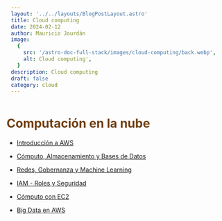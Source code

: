 ```yaml
---
layout: '../../layouts/BlogPostLayout.astro'
title: Cloud computing
date: 2024-02-12
author: Mauricio Jourdán
image:
  {
    src: '/astro-doc-full-stack/images/cloud-computing/back.webp',
    alt: Cloud computing',
  }
description: Cloud computing
draft: false
category: cloud
---
```


# Computación en la nube

- [Introducción a AWS](/astro-doc-full-stack/blog/cloud-computing/intro-aws)
- [Cómputo, Almacenamiento y Bases de Datos](/astro-doc-full-stack/blog/cloud-computing/intro-computo)
- [Redes, Gobernanza y Machine Learning](/astro-doc-full-stack/blog/cloud-computing/intro-redes)
- [IAM - Roles y Seguridad](/astro-doc-full-stack/blog/cloud-computing/iam-roles-seguridad)
- [Cómputo con EC2](/astro-doc-full-stack/blog/cloud-computing/computo-ec2)

- [Big Data en AWS](/astro-doc-full-stack/blog/cloud-computing/big-data)

<style>
  h1 { color: #713f12; }
  h2 { color: #2563eb; }
  h3 { color: #a855f7; }
  img {
    width: 100%;
    height: 100%;
    object-fit: cover;
  }
  img[alt="Nest Inyección de dependencias."] {
  max-width:  400px;
  margin: 0 auto;
  display: block;
  }
  pre {
    padding: 10px;
  }
</style>

